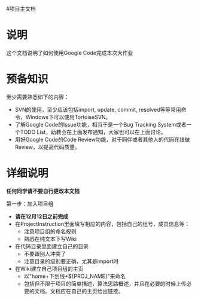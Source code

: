 #项目主文档

# 说明 #

这个文档说明了如何使用Google Code完成本次大作业

# 预备知识 #

至少需要熟悉如下的内容：
  * SVN的使用，至少应该包括import, update, commit, resolved等等常用命令，Windows下可以使用TortoiseSVN。
  * 了解Google Code的Issue功能，相当于是一个Bug Tracking System或者一个TODO List，助教会在上面发布通知，大家也可以在上面讨论。
  * 用好Google Code的Code Review功能，对于同伴或者其他人的代码在线做Review，以提高代码质量。

# 详细说明 #
**任何同学请不要自行更改本文档**

第一步：加入项目组
  * **请在12月12日之前完成**
  * 在ProjectInstruction里面填写相应的内容，包括自己的组号，成员信息等：
    * 注意项目组的命名规则
    * 熟悉在纯文本下写Wiki
  * 在代码目录里面建立自己的目录
    * 不要跟别人冲突了
    * 注意目录的级别要正确，尤其是import时
  * 在Wiki建立自己项目组的主页
    * 以"home+下划线+${PROJ\_NAME}"来命名
    * 包括但不限于项目的简单描述，算法思路概述，并且在必要的时候上传必要的文档。文档应在自己的主页给出链接。